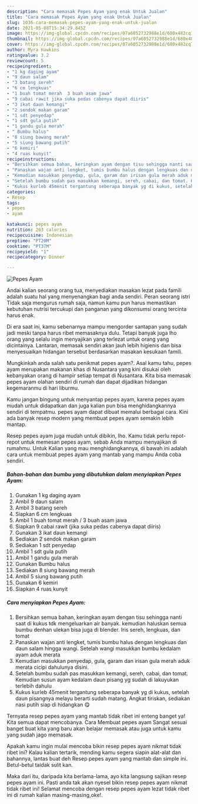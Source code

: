 ```yaml
---
description: "Cara memasak Pepes Ayam yang enak Untuk Jualan"
title: "Cara memasak Pepes Ayam yang enak Untuk Jualan"
slug: 1036-cara-memasak-pepes-ayam-yang-enak-untuk-jualan
date: 2021-05-08T15:34:29.845Z
image: https://img-global.cpcdn.com/recipes/07a6052732988e1d/680x482cq70/pepes-ayam-foto-resep-utama.jpg
thumbnail: https://img-global.cpcdn.com/recipes/07a6052732988e1d/680x482cq70/pepes-ayam-foto-resep-utama.jpg
cover: https://img-global.cpcdn.com/recipes/07a6052732988e1d/680x482cq70/pepes-ayam-foto-resep-utama.jpg
author: Myra Hawkins
ratingvalue: 3.2
reviewcount: 5
recipeingredient:
- "1 kg daging ayam"
- "9 daun salam"
- "3 batang sereh"
- "6 cm lengkuas"
- "1 buah tomat merah  3 buah asam jawa"
- "9 cabai rawit jika suka pedas cabenya dapat diiris"
- "3 ikat daun kemangi"
- "2 sendok makan garam"
- "1 sdt penyedap"
- "1 sdt gula putih"
- "1 gandu gula merah"
- " Bumbu halus"
- "8 siung bawang merah"
- "5 siung bawang putih"
- "6 kemiri"
- "4 ruas kunyit"
recipeinstructions:
- "Bersihkan semua bahan, keringkan ayam dengan tisu sehingga nanti saat di kukus tdk mengeluarkan air banyak. kemudian haluskan semua bumbu denhan ulekan bisa juga di blender. Iris sereh, lengkuas, dan tomat"
- "Panaskan wajan anti lengket, tumis bumbu halus dengan lengkuas dan daun salam hingga wangi. Setelah wangi masukkan bumbu kedalam ayam aduk merata"
- "Kemudian masukkan penyedap, gula, garam dan irisan gula merah aduk merata cicipi dahulunya disini."
- "Setelah bumbu sudah pas masukkan kemangi, sereh, cabai, dan tomat. Kemudian susun ayam kedalam daun pisang yg sudah di lakuyukan terlebih dahulu"
- "Kukus kurleb 45menit tergantung seberapa banyak yg di kukus, setelah daun pisangnya melayu berarti sudah matang. Angkat tiriskan, sediakan nasi putih siap di hidangkan 😋"
categories:
- Resep
tags:
- pepes
- ayam

katakunci: pepes ayam 
nutrition: 263 calories
recipecuisine: Indonesian
preptime: "PT20M"
cooktime: "PT37M"
recipeyield: "1"
recipecategory: Dinner

---
```



![Pepes Ayam](https://img-global.cpcdn.com/recipes/07a6052732988e1d/680x482cq70/pepes-ayam-foto-resep-utama.jpg)

Andai kalian seorang orang tua, menyediakan masakan lezat pada famili adalah suatu hal yang menyenangkan bagi anda sendiri. Peran seorang istri Tidak saja mengurus rumah saja, namun kamu pun harus memastikan kebutuhan nutrisi tercukupi dan panganan yang dikonsumsi orang tercinta harus enak.

Di era  saat ini, kamu sebenarnya mampu mengorder santapan yang sudah jadi meski tanpa harus ribet memasaknya dulu. Tetapi banyak juga lho orang yang selalu ingin menyajikan yang terlezat untuk orang yang dicintainya. Lantaran, memasak sendiri akan jauh lebih higienis dan bisa menyesuaikan hidangan tersebut berdasarkan masakan kesukaan famili. 



Mungkinkah anda salah satu penikmat pepes ayam?. Asal kamu tahu, pepes ayam merupakan makanan khas di Nusantara yang kini disukai oleh kebanyakan orang di hampir setiap tempat di Nusantara. Kita bisa memasak pepes ayam olahan sendiri di rumah dan dapat dijadikan hidangan kegemaranmu di hari liburmu.

Kamu jangan bingung untuk menyantap pepes ayam, karena pepes ayam mudah untuk didapatkan dan juga kalian pun bisa menghidangkannya sendiri di tempatmu. pepes ayam dapat dibuat memalui berbagai cara. Kini ada banyak resep modern yang membuat pepes ayam semakin lebih mantap.

Resep pepes ayam juga mudah untuk dibikin, lho. Kamu tidak perlu repot-repot untuk memesan pepes ayam, sebab Anda mampu menyajikan di rumahmu. Untuk Kalian yang mau menghidangkannya, di bawah ini adalah cara untuk membuat pepes ayam yang mantab yang mampu Anda coba sendiri.

<!--inarticleads1-->

##### Bahan-bahan dan bumbu yang dibutuhkan dalam menyiapkan Pepes Ayam:

1. Gunakan 1 kg daging ayam
1. Ambil 9 daun salam
1. Ambil 3 batang sereh
1. Siapkan 6 cm lengkuas
1. Ambil 1 buah tomat merah / 3 buah asam jawa
1. Siapkan 9 cabai rawit (jika suka pedas cabenya dapat diiris)
1. Gunakan 3 ikat daun kemangi
1. Sediakan 2 sendok makan garam
1. Sediakan 1 sdt penyedap
1. Ambil 1 sdt gula putih
1. Ambil 1 gandu gula merah
1. Gunakan  Bumbu halus
1. Sediakan 8 siung bawang merah
1. Ambil 5 siung bawang putih
1. Gunakan 6 kemiri
1. Siapkan 4 ruas kunyit




<!--inarticleads2-->

##### Cara menyiapkan Pepes Ayam:

1. Bersihkan semua bahan, keringkan ayam dengan tisu sehingga nanti saat di kukus tdk mengeluarkan air banyak. kemudian haluskan semua bumbu denhan ulekan bisa juga di blender. Iris sereh, lengkuas, dan tomat
1. Panaskan wajan anti lengket, tumis bumbu halus dengan lengkuas dan daun salam hingga wangi. Setelah wangi masukkan bumbu kedalam ayam aduk merata
1. Kemudian masukkan penyedap, gula, garam dan irisan gula merah aduk merata cicipi dahulunya disini.
1. Setelah bumbu sudah pas masukkan kemangi, sereh, cabai, dan tomat. Kemudian susun ayam kedalam daun pisang yg sudah di lakuyukan terlebih dahulu
1. Kukus kurleb 45menit tergantung seberapa banyak yg di kukus, setelah daun pisangnya melayu berarti sudah matang. Angkat tiriskan, sediakan nasi putih siap di hidangkan 😋




Ternyata resep pepes ayam yang mantab tidak ribet ini enteng banget ya! Kita semua dapat mencobanya. Cara Membuat pepes ayam Sangat sesuai banget buat kita yang baru akan belajar memasak atau juga untuk kamu yang sudah jago memasak.

Apakah kamu ingin mulai mencoba bikin resep pepes ayam nikmat tidak ribet ini? Kalau kalian tertarik, mending kamu segera siapin alat-alat dan bahannya, lantas buat deh Resep pepes ayam yang mantab dan simple ini. Betul-betul taidak sulit kan. 

Maka dari itu, daripada kita berlama-lama, ayo kita langsung sajikan resep pepes ayam ini. Pasti anda tak akan nyesel bikin resep pepes ayam nikmat tidak ribet ini! Selamat mencoba dengan resep pepes ayam lezat tidak ribet ini di rumah kalian masing-masing,oke!.

